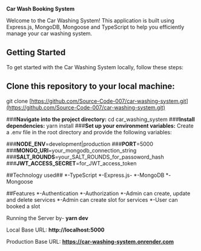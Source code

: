 **Car Wash Booking System**

Welcome to the Car Washing System! This application is built using Express.js, MongoDB, Mongoose and TypeScript to help you efficiently manage your car washing system.

## Getting Started
To get started with the Car Washing System locally, follow these steps:

## Clone this repository to your local machine:
git clone [https://github.com/Source-Code-007/car-washing-system.git](https://github.com/Source-Code-007/car-washing-system.git)

###**Navigate into the project directory:** cd car_washing_system
###**Install dependencies:** yarn install
###**Set up your environment variables:** Create a .env file in the root directory and provide the following variables:

###**NODE_ENV**=development|production
###**PORT**=5000
###**MONGO_URI**=your_mongodb_connection_string
###**SALT_ROUNDS**=your_SALT_ROUNDS_for_passoword_hash
###**JWT_ACCESS_SECRET**=for_JWT_access_token

##Technology used##
*-TypeScript
*-Express.js-
*-MongoDB
*-Mongoose

##Features
*-Authentication
*-Authorization
*-Admin can create, update and delete services
*-Admin can create slot for services
*-User can booked a slot

Running the Server by- **yarn dev**

Local Base URL: **http://localhost:5000**

Production Base URL: **https://car-washing-system.onrender.com**
